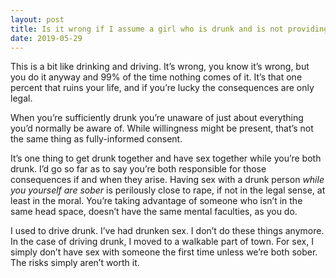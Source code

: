 ```yaml
---
layout: post
title: Is it wrong if I assume a girl who is drunk and is not providing a &quot;resistance&quot; is willing? I have had sex with such girls and only one complained afterwards.
date: 2019-05-29
---
```


<p>This is a bit like drinking and driving. It’s wrong, you know it’s wrong, but you do it anyway and 99% of the time nothing comes of it. It’s that one percent that ruins your life, and if you’re lucky the consequences are only legal.</p><p>When you’re sufficiently drunk you’re unaware of just about everything you’d normally be aware of. While willingness might be present, that’s not the same thing as fully-informed consent.</p><p>It’s one thing to get drunk together and have sex together while you’re both drunk. I’d go so far as to say you’re both responsible for those consequences if and when they arise. Having sex with a drunk person <i>while you yourself are sober</i> is perilously close to rape, if not in the legal sense, at least in the moral. You’re taking advantage of someone who isn’t in the same head space, doesn’t have the same mental faculties, as you do.</p><p>I used to drive drunk. I’ve had drunken sex. I don’t do these things anymore. In the case of driving drunk, I moved to a walkable part of town. For sex, I simply don’t have sex with someone the first time unless we’re both sober. The risks simply aren’t worth it.</p>
